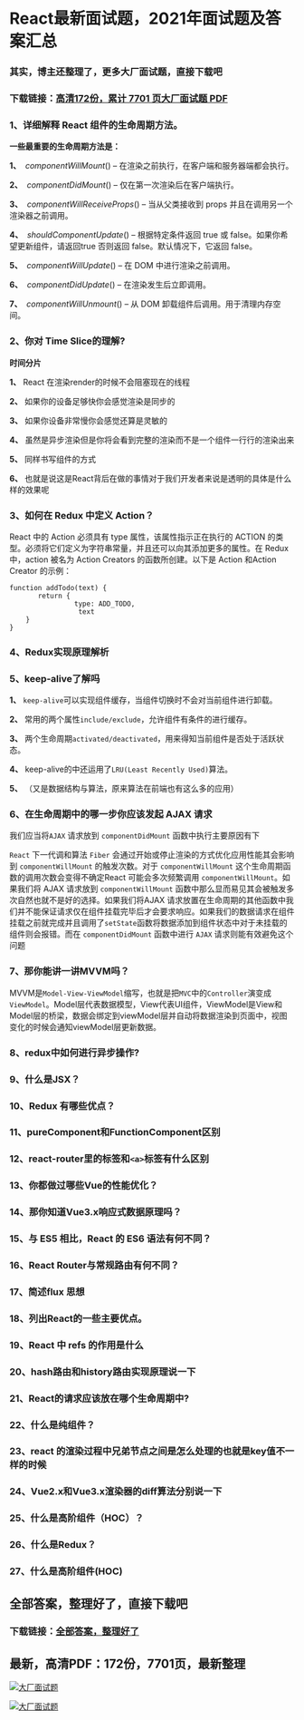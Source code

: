 # React最新面试题，2021年面试题及答案汇总

### 其实，博主还整理了，更多大厂面试题，直接下载吧

### 下载链接：[高清172份，累计 7701 页大厂面试题  PDF](https://github.com/souyunku/DevBooks/blob/master/docs/index.md)



### 1、详细解释 React 组件的生命周期方法。

**一些最重要的生命周期方法是：**

**1、**  _componentWillMount_() – 在渲染之前执行，在客户端和服务器端都会执行。

**2、**  _componentDidMount_() – 仅在第一次渲染后在客户端执行。

**3、**  _componentWillReceiveProps_() – 当从父类接收到 props 并且在调用另一个渲染器之前调用。

**4、**  _shouldComponentUpdate_() – 根据特定条件返回 true 或 false。如果你希望更新组件，请返回true 否则返回 false。默认情况下，它返回 false。

**5、**  _componentWillUpdate_() – 在 DOM 中进行渲染之前调用。

**6、**  _componentDidUpdate_() – 在渲染发生后立即调用。

**7、**  _componentWillUnmount_() – 从 DOM 卸载组件后调用。用于清理内存空间。


### 2、你对 Time Slice的理解?

**时间分片**

**1、** React 在渲染render的时候不会阻塞现在的线程

**2、** 如果你的设备足够快你会感觉渲染是同步的

**3、** 如果你设备非常慢你会感觉还算是灵敏的

**4、** 虽然是异步渲染但是你将会看到完整的渲染而不是一个组件一行行的渲染出来

**5、** 同样书写组件的方式

**6、** 也就是说这是React背后在做的事情对于我们开发者来说是透明的具体是什么样的效果呢


### 3、如何在 Redux 中定义 Action？

React 中的 Action 必须具有 type 属性，该属性指示正在执行的 ACTION 的类型。必须将它们定义为字符串常量，并且还可以向其添加更多的属性。在 Redux 中，action 被名为 Action Creators 的函数所创建。以下是 Action 和Action Creator 的示例：

```
function addTodo(text) {
       return {
                type: ADD_TODO,
                 text
    }
}
```


### 4、Redux实现原理解析


### 5、keep-alive了解吗

**1、** `keep-alive`可以实现组件缓存，当组件切换时不会对当前组件进行卸载。

**2、** 常用的两个属性`include/exclude`，允许组件有条件的进行缓存。

**3、** 两个生命周期`activated/deactivated`，用来得知当前组件是否处于活跃状态。

**4、** keep-alive的中还运用了`LRU(Least Recently Used)`算法。

**5、** （又是数据结构与算法，原来算法在前端也有这么多的应用）


### 6、在生命周期中的哪一步你应该发起 AJAX 请求

我们应当将`AJAX` 请求放到 `componentDidMount` 函数中执行主要原因有下

`React` 下一代调和算法 `Fiber` 会通过开始或停止渲染的方式优化应用性能其会影响到 `componentWillMount` 的触发次数。对于 `componentWillMount` 这个生命周期函数的调用次数会变得不确定React 可能会多次频繁调用 `componentWillMount`。如果我们将 AJAX 请求放到 `componentWillMount` 函数中那么显而易见其会被触发多次自然也就不是好的选择。如果我们将AJAX 请求放置在生命周期的其他函数中我们并不能保证请求仅在组件挂载完毕后才会要求响应。如果我们的数据请求在组件挂载之前就完成并且调用了`setState`函数将数据添加到组件状态中对于未挂载的组件则会报错。而在 `componentDidMount` 函数中进行 `AJAX` 请求则能有效避免这个问题


### 7、那你能讲一讲MVVM吗？

MVVM是`Model-View-ViewModel`缩写，也就是把`MVC`中的`Controller`演变成`ViewModel`。Model层代表数据模型，View代表UI组件，ViewModel是View和Model层的桥梁，数据会绑定到viewModel层并自动将数据渲染到页面中，视图变化的时候会通知viewModel层更新数据。


### 8、redux中如何进行异步操作?
### 9、什么是JSX？
### 10、Redux 有哪些优点？
### 11、pureComponent和FunctionComponent区别
### 12、react-router里的标签和`<a>`标签有什么区别
### 13、你都做过哪些Vue的性能优化？
### 14、那你知道Vue3.x响应式数据原理吗？
### 15、与 ES5 相比，React 的 ES6 语法有何不同？
### 16、React Router与常规路由有何不同？
### 17、简述flux 思想
### 18、列出React的一些主要优点。
### 19、React 中 refs 的作用是什么
### 20、hash路由和history路由实现原理说一下
### 21、React的请求应该放在哪个生命周期中?
### 22、什么是纯组件？
### 23、react 的渲染过程中兄弟节点之间是怎么处理的也就是key值不一样的时候
### 24、Vue2.x和Vue3.x渲染器的diff算法分别说一下
### 25、什么是高阶组件（HOC）？
### 26、什么是Redux？
### 27、什么是高阶组件(HOC)




## 全部答案，整理好了，直接下载吧

### 下载链接：[全部答案，整理好了](https://www.souyunku.com/wp-content/uploads/weixin/githup-weixin-2.png)




## 最新，高清PDF：172份，7701页，最新整理

[![大厂面试题](https://www.souyunku.com/wp-content/uploads/weixin/mst.png "架构师专栏")](https://www.souyunku.com/wp-content/uploads/weixin/githup-weixin.png "架构师专栏")

[![大厂面试题](https://www.souyunku.com/wp-content/uploads/weixin/githup-weixin.png "架构师专栏")](https://www.souyunku.com/wp-content/uploads/weixin/githup-weixin.png "架构师专栏")
